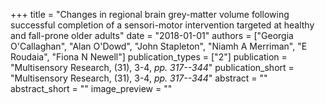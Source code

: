 +++
title = "Changes in regional brain grey-matter volume following successful completion of a sensori-motor intervention targeted at healthy and fall-prone older adults"
date = "2018-01-01"
authors = ["Georgia O'Callaghan", "Alan O'Dowd", "John Stapleton", "Niamh A Merriman", "E Roudaia", "Fiona N Newell"]
publication_types = ["2"]
publication = "Multisensory Research, (31), 3-4, _pp. 317--344_"
publication_short = "Multisensory Research, (31), 3-4, _pp. 317--344_"
abstract = ""
abstract_short = ""
image_preview = ""
